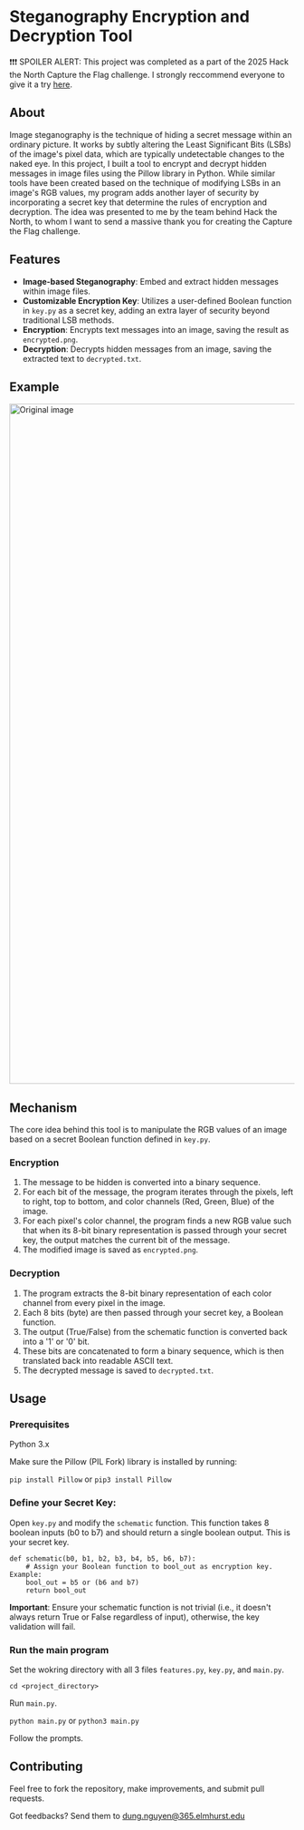 # Steganography Encryption and Decryption Tool
❗❗❗ SPOILER ALERT: This project was completed as a part of the 2025 Hack the North Capture the Flag challenge. I strongly reccommend everyone to give it a try [here](https://hackthenorth.com/).

## About
Image steganography is the technique of hiding a secret message within an ordinary picture. It works by subtly altering the Least Significant Bits (LSBs) of the image's pixel data, which are typically undetectable changes to the naked eye. In this project, I built a tool to encrypt and decrypt hidden messages in image files using the Pillow library in Python. While similar tools have been created based on the technique of modifying LSBs in an image's RGB values, my program adds another layer of security by incorporating a secret key that determine the rules of encryption and decryption. The idea was presented to me by the team behind Hack the North, to whom I want to send a massive thank you for creating the Capture the Flag challenge.

## Features
* **Image-based Steganography**: Embed and extract hidden messages within image files.
* **Customizable Encryption Key**: Utilizes a user-defined Boolean function in `key.py` as a secret key, adding an extra layer of security beyond traditional LSB methods.
* **Encryption**: Encrypts text messages into an image, saving the result as `encrypted.png`.
* **Decryption**: Decrypts hidden messages from an image, saving the extracted text to `decrypted.txt`.

## Example
<img width="1200" height="1200" alt="Original image" src="https://github.com/user-attachments/assets/f66cbc02-fe27-4609-867e-b8d1b4ea0583" />

## Mechanism
The core idea behind this tool is to manipulate the RGB values of an image based on a secret Boolean function defined in `key.py`.
### Encryption
1. The message to be hidden is converted into a binary sequence.
2. For each bit of the message, the program iterates through the pixels, left to right, top to bottom, and color channels (Red, Green, Blue) of the image.
3. For each pixel's color channel, the program finds a new RGB value such that when its 8-bit binary representation is passed through your secret key, the output matches the current bit of the message.
4. The modified image is saved as `encrypted.png`.
### Decryption
1. The program extracts the 8-bit binary representation of each color channel from every pixel in the image.
2. Each 8 bits (byte) are then passed through your secret key, a Boolean function.
3. The output (True/False) from the schematic function is converted back into a '1' or '0' bit.
4. These bits are concatenated to form a binary sequence, which is then translated back into readable ASCII text.
5. The decrypted message is saved to `decrypted.txt`.

## Usage
### Prerequisites
Python 3.x

Make sure the Pillow (PIL Fork) library is installed by running:

`pip install Pillow` or `pip3 install Pillow`
### Define your Secret Key:
Open `key.py` and modify the `schematic` function. This function takes 8 boolean inputs (b0 to b7) and should return a single boolean output. This is your secret key.

```
def schematic(b0, b1, b2, b3, b4, b5, b6, b7):
    # Assign your Boolean function to bool_out as encryption key. Example:
    bool_out = b5 or (b6 and b7)
    return bool_out
```
**Important**: Ensure your schematic function is not trivial (i.e., it doesn't always return True or False regardless of input), otherwise, the key validation will fail.
### Run the main program
Set the wokring directory with all 3 files `features.py`, `key.py`, and `main.py`.

`cd <project_directory>`


Run `main.py`.

`python main.py` or `python3 main.py`

Follow the prompts.

## Contributing
Feel free to fork the repository, make improvements, and submit pull requests.

Got feedbacks? Send them to dung.nguyen@365.elmhurst.edu
